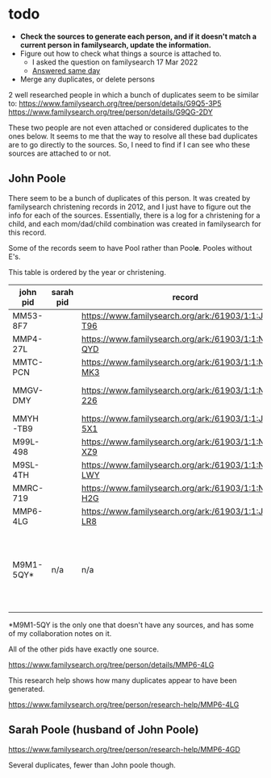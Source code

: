 # todo

-  **Check the sources to generate each person, and if it doesn't match a current person in familysearch, update the information.**
  - Figure out how to check what things a source is attached to.
    - I asked the question on familysearch 17 Mar 2022
    - [Answered same day](https://community.familysearch.org/en/discussion/comment/436700#Comment_436700)
- Merge any duplicates, or delete persons




2 well researched people in which a bunch of duplicates seem to be similar to:
https://www.familysearch.org/tree/person/details/G9Q5-3P5
https://www.familysearch.org/tree/person/details/G9QG-2DY

These two people are not even attached or considered duplicates to the ones below. It seems to me that the way to resolve all these bad duplicates are to go directly to the sources. So, I need to find if I can see who these sources are attached to or not. 

## John Poole 

There seem to be a bunch of duplicates of this person. 
It was created by familysearch christening records in 2012, and I just have to figure out the info for each of the sources. Essentially, there is a log for a christening for a child, and each mom/dad/child combination was created in familysearch for this record. 

Some of the records seem to have Pool rather than Pool**e**. Pooles without E's. 

This table is ordered by the year or christening. 

|  john pid | sarah pid  | record  | event year  | Child | Notes |
|---|---|---|---|---|---|
MM53-8F7 |  | https://www.familysearch.org/ark:/61903/1:1:JQ2L-T96 | 1840 | George Poole | 
MMP4-27L |  | https://www.familysearch.org/ark:/61903/1:1:NLJN-QYD | 1943 | Amelia Pool | 
MMTC-PCN |  | https://www.familysearch.org/ark:/61903/1:1:NLJJ-MK3 | 1844 | John Pool | 
MMGV-DMY |  | https://www.familysearch.org/ark:/61903/1:1:NLVT-226 | 1846/5 | Mary Ann Poole | 
MMYH-TB9 |  | https://www.familysearch.org/ark:/61903/1:1:JW7W-5X1 | 1847 | Prudence Pool | 
M99L-498 |  | https://www.familysearch.org/ark:/61903/1:1:NLVB-XZ9 | 1849 | Ann Poole | 
M9SL-4TH |  | https://www.familysearch.org/ark:/61903/1:1:NLVB-LWY | 1851 | Joseph Poole | 
MMRC-719 |  | https://www.familysearch.org/ark:/61903/1:1:NLVY-H2G | 1852 | Eliza Pool | 
MMP6-4LG |  | https://www.familysearch.org/ark:/61903/1:1:JW7W-LR8 | 1854 | Emma Poole | 
M9M1-5QY* | n/a | n/a | n/a | n/a | This person seems to be a floater and could be deleted... |

*M9M1-5QY is the only one that doesn't have any sources, and has some of my collaboration notes on it. 

All of the other pids have exactly one source. 

https://www.familysearch.org/tree/person/details/MMP6-4LG

This research help shows how many duplicates appear to have been generated. 

https://www.familysearch.org/tree/person/research-help/MMP6-4LG



## Sarah Poole (husband of John Poole)

https://www.familysearch.org/tree/person/research-help/MMP6-4GD


Several duplicates, fewer than John poole though. 